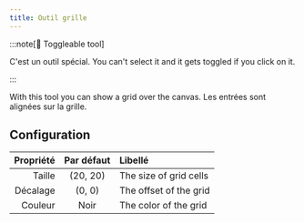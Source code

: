 ```yaml
---
title: Outil grille
---
```


:::note[🔘 Toggleable tool]

C'est un outil spécial.
You can't select it and it gets toggled if you click on it.

:::

With this tool you can show a grid over the canvas.
Les entrées sont alignées sur la grille.

## Configuration

| Propriété |          Par défaut         | Libellé                |
| --------: | :-------------------------: | :--------------------- |
|    Taille | (20, 20) | The size of grid cells |
|  Décalage |  (0, 0)  | The offset of the grid |
|   Couleur |             Noir            | The color of the grid  |
